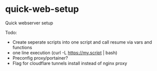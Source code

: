 # quick-web-setup
Quick webserver setup


Todo:
- Create seperate scripts into one script and call resume via vars and functions
- one line execution (curl -L https://my.script | bash)
- Preconfig proxy/portainer?
- Flag for cloudflare tunnels install instead of nginx proxy
